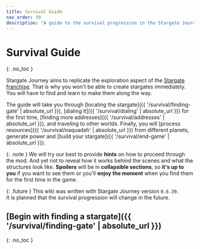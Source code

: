 ```yaml
---
title: Survival Guide
nav_order: 30
description: "A guide to the survival progression in the Stargate Journey Minecraft mod."
---
```


# Survival Guide
{: .no_toc }

Stargate Journey aims to replicate the exploration aspect of the [Stargate franchise](https://en.wikipedia.org/wiki/Stargate).
That is why you won't be able to create stargates immediately.
You will have to find and learn to make them along the way.

The guide will take you through [locating the stargate]({{ '/survival/finding-gate' | absolute_url }}), 
[dialing it]({{ '/survival/dialing' | absolute_url }}) for the first time, 
[finding more addresses]({{ '/survival/addresses' | absolute_url }}), and traveling to other worlds. 
Finally, you will [process resources]({{ '/survival/naquadah' | absolute_url }}) from different planets, generate power and [build your stargate]({{ '/survival/end-game' | absolute_url }}).

{: .note }
We will try our best to provide **hints** on how to proceed through the mod.
And yet not to reveal how it works behind the scenes and what the structures look like.
**Spoilers** will be in **collapsible sections**,
so **it's up to you** if you want to see them
or you'll **enjoy the moment** when you find them for the first time in the game.

{: .future }
This wiki was written with Stargate Journey version `0.6.39`.  
It is planned that the survival progression will change in the future.

## [Begin with finding a stargate]({{ '/survival/finding-gate' | absolute_url }})
{: .no_toc }
